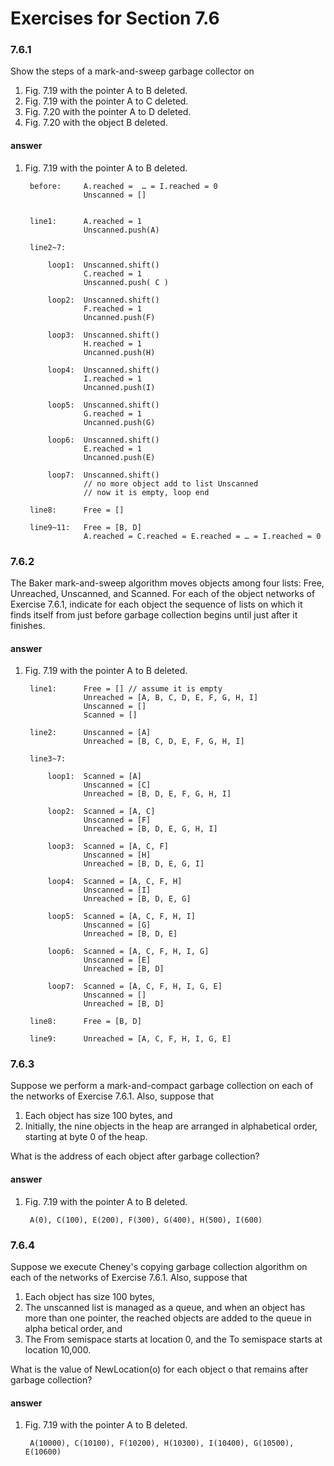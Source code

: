 # Exercises for Section 7.6
### 7.6.1
Show the steps of a mark-and-sweep garbage collector on
1. Fig. 7.19 with the pointer A to B deleted.   
2. Fig. 7.19 with the pointer A to C deleted.   
3. Fig. 7.20 with the pointer A to D deleted.4. Fig. 7.20 with the object B deleted.
#### answer1. Fig. 7.19 with the pointer A to B deleted. 
        before:     A.reached =  … = I.reached = 0  
                    Unscanned = []        
        line1:      A.reached = 1
                    Unscanned.push(A)
                   
        line2~7:
        
            loop1:  Unscanned.shift()
                    C.reached = 1
                    Unscanned.push( C )
                    
            loop2:  Unscanned.shift()
                    F.reached = 1
                    Uncanned.push(F)
                    
            loop3:  Unscanned.shift()
                    H.reached = 1
                    Uncanned.push(H)
                    
            loop4:  Unscanned.shift()
                    I.reached = 1
                    Uncanned.push(I)
                    
            loop5:  Unscanned.shift()
                    G.reached = 1
                    Uncanned.push(G)
                    
            loop6:  Unscanned.shift()
                    E.reached = 1
                    Uncanned.push(E)
                    
            loop7:  Unscanned.shift()
                    // no more object add to list Unscanned
                    // now it is empty, loop end
                    
        line8:      Free = []
        
        line9~11:   Free = [B, D]
                    A.reached = C.reached = E.reached = … = I.reached = 0
                    ### 7.6.2
The Baker mark-and-sweep algorithm moves objects among four lists: Free, Unreached, Unscanned, and Scanned. For each of the object networks of Exercise 7.6.1, indicate for each object the sequence of lists on which it finds itself from just before garbage collection begins until just after it finishes.#### answer1. Fig. 7.19 with the pointer A to B deleted.  
        line1:      Free = [] // assume it is empty                    Unreached = [A, B, C, D, E, F, G, H, I]                    Unscanned = []                    Scanned = []
        line2:      Unscanned = [A]
                    Unreached = [B, C, D, E, F, G, H, I]
                    
        line3~7:
        
            loop1:  Scanned = [A]
                    Unscanned = [C]
                    Unreached = [B, D, E, F, G, H, I]
            
            loop2:  Scanned = [A, C]
                    Unscanned = [F]
                    Unreached = [B, D, E, G, H, I]
            
            loop3:  Scanned = [A, C, F]
                    Unscanned = [H]
                    Unreached = [B, D, E, G, I]
            
            loop4:  Scanned = [A, C, F, H]
                    Unscanned = [I]
                    Unreached = [B, D, E, G]
            
            loop5:  Scanned = [A, C, F, H, I]
                    Unscanned = [G]
                    Unreached = [B, D, E]
            
            loop6:  Scanned = [A, C, F, H, I, G]
                    Unscanned = [E]
                    Unreached = [B, D]
            
            loop7:  Scanned = [A, C, F, H, I, G, E]
                    Unscanned = []
                    Unreached = [B, D]        
        line8:      Free = [B, D]
        
        line9:      Unreached = [A, C, F, H, I, G, E]        ### 7.6.3
Suppose we perform a mark-and-compact garbage collection on each of the networks of Exercise 7.6.1. Also, suppose that
1. Each object has size 100 bytes, and2. Initially, the nine objects in the heap are arranged in alphabetical order,starting at byte 0 of the heap.What is the address of each object after garbage collection?

#### answer1. Fig. 7.19 with the pointer A to B deleted. 
        A(0), C(100), E(200), F(300), G(400), H(500), I(600)### 7.6.4
Suppose we execute Cheney's copying garbage collection al­gorithm on each of the networks of Exercise 7.6.1. Also, suppose that 
1. Each object has size 100 bytes,2. The unscanned list is managed as a queue, and when an object has more than one pointer, the reached objects are added to the queue in alpha­ betical order, and3. The From semispace starts at location 0, and the To semispace starts at location 10,000.What is the value of NewLocation(o) for each object o that remains after garbage collection?
#### answer1. Fig. 7.19 with the pointer A to B deleted. 

        A(10000), C(10100), F(10200), H(10300), I(10400), G(10500), E(10600)